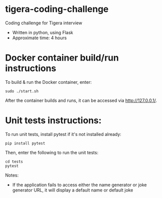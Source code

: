 # tigera-coding-challenge
Coding challenge for Tigera interview

- Written in python, using Flask
- Approximate time: 4 hours

# Docker container build/run instructions
To build & run the Docker container, enter:
```
sudo ./start.sh
```
After the container builds and runs, it can be accessed via http://127.0.0.1/.

# Unit tests instructions:
To run unit tests, install pytest if it's not installed already:
```
pip install pytest
```
Then, enter the following to run the unit tests:
```
cd tests
pytest
```

Notes:
- If the application fails to access either the name generator or joke generator URL, it will display a default name or default joke
